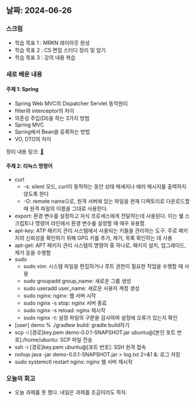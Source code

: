 ## 날짜: 2024-06-26

### 스크럼
- 학습 목표 1 : MRKN 레이아웃 완성
- 학습 목표 2 : CS 면접 스터디 정리 및 암기
- 학습 목표 3 : 강의 내용 복습

### 새로 배운 내용
#### 주제 1: Spring
- Spring Web MVC의 Dispatcher Servlet 동작원리
- filter와 interceptor의 차이
- 의존성 주입(DI)을 하는 3가지 방법
- Spring MVC
- Spring에서 Bean을 등록하는 방법
- VO, DTO의 차이

정리 내용 링크: [🌼](https://trues2.tistory.com/13)

#### 주제 2: 리눅스 명령어
- curl
    - -s: silent 모드, curl이 동작하는 동안 상태 메세지나 에러 메시지를 출력하지 않도록 한다
    - -O: remote name으로, 원격 서버에 있는 파일을 현재 디렉토리로 다운로드할 때 원격 파일의 이름을 그대로 사용한다.
- export: 환경 변수를 설정하고 자식 프로세스에게 전달하는데 사용된다. 이는 쉘 스크립트나 명령어 라인에서 환경 변수를 설정할 때 매우 유용함.
- apt-key: ATP 패키지 관리 시스템에서 사용되는 키들을 관리하는 도구. 주로 패키지의 신뢰성을 확인하기 위해 GPG 키를 추가, 제거, 목록 확인하는 데 사용
- apt-get: APT 패키지 관리 시스템의 명령어 중 하나로, 패키지 설치, 업그레이드, 제거 등을 수행함
- sudo
    - sudo vim: 시스템 파일을 편집하거나 루트 권한이 필요한 작업을 수행할 때 사용
    - sudo groupadd group_name: 새로운 그룹 생성
    - sudo useradd user_name: 새로운 사용자 계정 생성
    - sudo nginx: nginx: 웹 서버 시작
    - sudo nginx -s stop: nginx 서버 종료
    - sudo nginx -s reload: nginx 재시작
    - sudo nginx -t: 설정 파일의 구문을 검사하여 설정에 오류가 있는지 확인
- [user] demo % ./gradlew build: gradle build하기
- scp -i [경로]key.pem demo-0.0.1-SNAPSHOT.jar ubuntu@[본인 포트 번호]:/home/ubuntu: SCP 파일 전송
- ssh -i [경로]key.pem ubuntu@[포트 번호]: SSH 원격 접속
- nohup java -jar demo-0.0.1-SNAPSHOT.jar > log.txt 2>&1 &: 로그 저장
- sudo systemctl restart nginx: nginx 웹 서버 재시작

### 오늘의 회고
- 오늘 과제를 못 했다. 내일은 과제를 조금이라도 하자.

